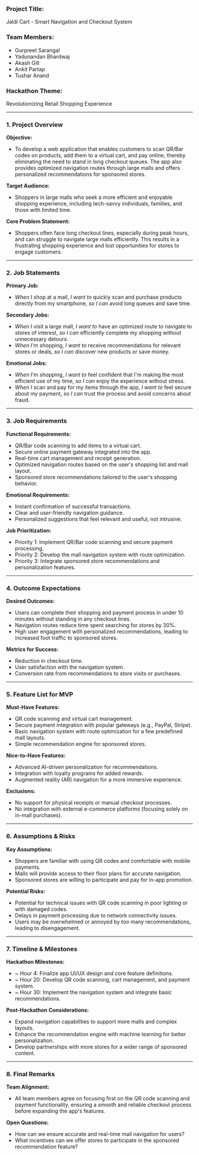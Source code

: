 ### **Project Title:**

Jaldi Cart - Smart Navigation and Checkout System

### **Team Members:**

- Gurpreet Sarangal
- Yadunandan Bhardwaj
- Akash Gill
- Ankit Partap
- Tushar Anand

### **Hackathon Theme:**

Revolutionizing Retail Shopping Experience

---

### **1. Project Overview**

**Objective:**

- To develop a web application that enables customers to scan QR/Bar codes on products, add them to a virtual cart, and pay online, thereby eliminating the need to stand in long checkout queues. The app also provides optimized navigation routes through large malls and offers personalized recommendations for sponsored stores.

**Target Audience:**

- Shoppers in large malls who seek a more efficient and enjoyable shopping experience, including tech-savvy individuals, families, and those with limited time.

**Core Problem Statement:**

- Shoppers often face long checkout lines, especially during peak hours, and can struggle to navigate large malls efficiently. This results in a frustrating shopping experience and lost opportunities for stores to engage customers.

---

### **2. Job Statements**

**Primary Job:**

- *When* I shop at a mall, *I want to* quickly scan and purchase products directly from my smartphone, *so I can* avoid long queues and save time.

**Secondary Jobs:**

- *When* I visit a large mall, *I want to* have an optimized route to navigate to stores of interest, *so I can* efficiently complete my shopping without unnecessary detours.
- *When* I'm shopping, *I want to* receive recommendations for relevant stores or deals, *so I can* discover new products or save money.

**Emotional Jobs:**

- *When* I'm shopping, *I want to* feel confident that I'm making the most efficient use of my time, *so I can* enjoy the experience without stress.
- *When* I scan and pay for my items through the app, *I want to* feel secure about my payment, *so I can* trust the process and avoid concerns about fraud.

---

### **3. Job Requirements**

**Functional Requirements:**

- QR/Bar code scanning to add items to a virtual cart.
- Secure online payment gateway integrated into the app.
- Real-time cart management and receipt generation.
- Optimized navigation routes based on the user's shopping list and mall layout.
- Sponsored store recommendations tailored to the user's shopping behavior.

**Emotional Requirements:**

- Instant confirmation of successful transactions.
- Clear and user-friendly navigation guidance.
- Personalized suggestions that feel relevant and useful, not intrusive.

**Job Prioritization:**

- Priority 1: Implement QR/Bar code scanning and secure payment processing.
- Priority 2: Develop the mall navigation system with route optimization.
- Priority 3: Integrate sponsored store recommendations and personalization features.

---

### **4. Outcome Expectations**

**Desired Outcomes:**

- Users can complete their shopping and payment process in under 10 minutes without standing in any checkout lines.
- Navigation routes reduce time spent searching for stores by 30%.
- High user engagement with personalized recommendations, leading to increased foot traffic to sponsored stores.

**Metrics for Success:**

- Reduction in checkout time.
- User satisfaction with the navigation system.
- Conversion rate from recommendations to store visits or purchases.

---

### **5. Feature List for MVP**

**Must-Have Features:**

- QR code scanning and virtual cart management.
- Secure payment integration with popular gateways (e.g., PayPal, Stripe).
- Basic navigation system with route optimization for a few predefined mall layouts.
- Simple recommendation engine for sponsored stores.

**Nice-to-Have Features:**

- Advanced AI-driven personalization for recommendations.
- Integration with loyalty programs for added rewards.
- Augmented reality (AR) navigation for a more immersive experience.

**Exclusions:**

- No support for physical receipts or manual checkout processes.
- No integration with external e-commerce platforms (focusing solely on in-mall purchases).

---

### **6. Assumptions & Risks**

**Key Assumptions:**

- Shoppers are familiar with using QR codes and comfortable with mobile payments.
- Malls will provide access to their floor plans for accurate navigation.
- Sponsored stores are willing to participate and pay for in-app promotion.

**Potential Risks:**

- Potential for technical issues with QR code scanning in poor lighting or with damaged codes.
- Delays in payment processing due to network connectivity issues.
- Users may be overwhelmed or annoyed by too many recommendations, leading to disengagement.

---

### **7. Timeline & Milestones**

**Hackathon Milestones:**

- ~ Hour 4: Finalize app UI/UX design and core feature definitions.
- ~ Hour 20: Develop QR code scanning, cart management, and payment system.
- ~ Hour 30: Implement the navigation system and integrate basic recommendations.

**Post-Hackathon Considerations:**

- Expand navigation capabilities to support more malls and complex layouts.
- Enhance the recommendation engine with machine learning for better personalization.
- Develop partnerships with more stores for a wider range of sponsored content.

---

### **8. Final Remarks**

**Team Alignment:**

- All team members agree on focusing first on the QR code scanning and payment functionality, ensuring a smooth and reliable checkout process before expanding the app's features.

**Open Questions:**

- How can we ensure accurate and real-time mall navigation for users?
- What incentives can we offer stores to participate in the sponsored recommendation feature?
